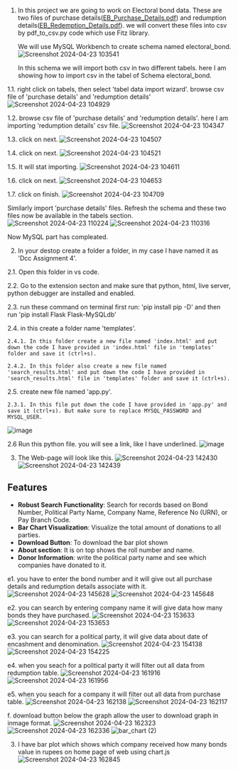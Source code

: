 1. In this project we are going to work on Electoral bond data.
   These are two files of purchase details([EB_Purchase_Details.pdf](https://github.com/TanmayTanmayGarg/electoral-bond/files/15071520/EB_Purchase_Details.pdf)) and redumption details([EB_Redemption_Details.pdf](https://github.com/TanmayTanmayGarg/electoral-bond/files/15071524/EB_Redemption_Details.pdf)).
   we will convert these files into csv by pdf_to_csv.py code which use Fitz library. 

   We will use MySQL Workbench to create schema named electoral_bond.
   ![Screenshot 2024-04-23 103541](https://github.com/TanmayTanmayGarg/electoral-bond/assets/143330134/f52ffea8-0929-4972-8baf-405297410036)

   In this schema we will import both csv in two different tabels. 
   here I am showing how to import csv in the tabel of Schema electoral_bond.
   
  1.1. right click on tabels, then select 'tabel data import wizard'. browse csv file of 'purchase details' and 'redumption details'
![Screenshot 2024-04-23 104929](https://github.com/TanmayTanmayGarg/electoral-bond/assets/143330134/851e6bc7-8ebf-440b-b48c-3a0250f8f02a)

  1.2. browse csv file of 'purchase details' and 'redumption details'. here I am importing 'redumption details' csv file.
![Screenshot 2024-04-23 104347](https://github.com/TanmayTanmayGarg/electoral-bond/assets/143330134/6ba584c3-0923-4011-9723-ed6e34475613)

  1.3. click on next.
![Screenshot 2024-04-23 104507](https://github.com/TanmayTanmayGarg/electoral-bond/assets/143330134/141b7030-e745-41ff-8613-2bc467c71209)

  1.4. click on next.
![Screenshot 2024-04-23 104521](https://github.com/TanmayTanmayGarg/electoral-bond/assets/143330134/5a280e53-2575-46ad-a269-bf731ae1bf9a)

  1.5. It will stat importing.
![Screenshot 2024-04-23 104611](https://github.com/TanmayTanmayGarg/electoral-bond/assets/143330134/2f3794e7-8f70-441c-921b-804cd1ed8031)

  1.6. click on next.
![Screenshot 2024-04-23 104653](https://github.com/TanmayTanmayGarg/electoral-bond/assets/143330134/b856c841-3446-4a6d-9f58-e7bd87d59144)

  1.7. click on finish.
![Screenshot 2024-04-23 104709](https://github.com/TanmayTanmayGarg/electoral-bond/assets/143330134/73143d5f-af41-41ca-b1ce-65b966ad13d5)

  Similarly import 'purchase details' files.
  Refresh the schema and these two files now be available in the tabels section.
  ![Screenshot 2024-04-23 110224](https://github.com/TanmayTanmayGarg/electoral-bond/assets/143330134/3c651a16-d5b6-4d88-b388-f12a66f13177)
  ![Screenshot 2024-04-23 110316](https://github.com/TanmayTanmayGarg/electoral-bond/assets/143330134/26f60c89-62d6-4727-bfd5-d469e6804abf)

  Now MySQL part has compleated.

2. In your destop create a folder a folder, in my case I have named it as 'Dcc Assignment 4'.

  2.1. Open this folder in vs code.

  2.2. Go to the extension secton and make sure that python, html, live server, python debugger are installed and enabled. 

  2.3. run these command on terminal first run: 'pip install pip -D' and  then run 'pip install Flask Flask-MySQLdb'

  2.4. in this create a folder name 'templates'.

    2.4.1. In this folder create a new file named 'index.html' and put down the code I have provided in 'index.html' file in 'templates' folder and save it (ctrl+s).
    
    2.4.2. In this folder also create a new file named 'search_results.html' and put down the code I have provided in 'search_results.html' file in 'templates' folder and save it (ctrl+s).
    
  2.5.  create new file named 'app.py'.

    2.3.1. In this file put down the code I have provided in 'app.py' and save it (ctrl+s). But make sure to replace MYSQL_PASSWORD and MYSQL_USER. 
  ![image](https://github.com/TanmayTanmayGarg/electoral-bond/assets/143330134/628b0301-382e-4c2c-b6b1-f665296ee91e)

  2.6 Run this python file. you will see a link, like I have underlined.
![image](https://github.com/TanmayTanmayGarg/electoral-bond/assets/143330134/45304a9b-b6d9-4da4-bd06-7ce53f8569e3)

3. The Web-page will look like this.
![Screenshot 2024-04-23 142430](https://github.com/TanmayTanmayGarg/electoral-bond/assets/143330134/983b324e-ffb7-42ac-95b2-6d53c09cd7e8)
![Screenshot 2024-04-23 142439](https://github.com/TanmayTanmayGarg/electoral-bond/assets/143330134/67bf72d1-1965-4724-bd24-4d979ff7bc08)

  ## Features

- **Robust Search Functionality**: Search for records based on Bond Number, Political Party Name, Company Name, Reference No (URN), or Pay Branch Code.
- **Bar Chart Visualization**: Visualize the total amount of donations to all parties.
- **Download Button**: To download the bar plot shown 
- **About section**: It is on top shows the roll number and name.
- **Donor Information**: write the political party name and see which companies have donated to it.
  
e1. you have to enter the bond number and it will give out all purchase details and redumption details associate with it.
![Screenshot 2024-04-23 145628](https://github.com/TanmayTanmayGarg/electoral-bond/assets/143330134/8f902dc2-2ffd-4ecf-b858-7dd438e35a3e)
![Screenshot 2024-04-23 145648](https://github.com/TanmayTanmayGarg/electoral-bond/assets/143330134/a9fec1f8-2293-4e29-ba33-567e80c0b1a6)

e2. you can search by entering company name it will give data how many bonds they have purchased.
![Screenshot 2024-04-23 153633](https://github.com/TanmayTanmayGarg/electoral-bond/assets/143330134/766307c1-dc04-467e-b674-ca69bf48bf17)
![Screenshot 2024-04-23 153653](https://github.com/TanmayTanmayGarg/electoral-bond/assets/143330134/760d1c7d-c542-44ad-a644-cfe3e25615be)

e3. you can search for a political party, it will give data about date of encashment and denomination.
![Screenshot 2024-04-23 154138](https://github.com/TanmayTanmayGarg/electoral-bond/assets/143330134/c1b8d8ac-b88d-4602-a640-2bd4803dea36)
![Screenshot 2024-04-23 154225](https://github.com/TanmayTanmayGarg/electoral-bond/assets/143330134/8ac35758-d3a6-4751-b9bb-be6cb643fde8)

e4. when you seach for a political party it will filter out all data from redumption table.
![Screenshot 2024-04-23 161916](https://github.com/TanmayTanmayGarg/electoral-bond/assets/143330134/abd6fe87-8cf6-44b6-a8cc-964466b55099)
![Screenshot 2024-04-23 161956](https://github.com/TanmayTanmayGarg/electoral-bond/assets/143330134/5175cd49-fa60-4a96-910b-e831f72c12a7)

e5. when you seach for a company it will filter out all data from purchase table.
![Screenshot 2024-04-23 162138](https://github.com/TanmayTanmayGarg/electoral-bond/assets/143330134/e15329a0-5c3d-48e0-ba28-3ee05fad420c)
![Screenshot 2024-04-23 162117](https://github.com/TanmayTanmayGarg/electoral-bond/assets/143330134/5a4791b8-9cdb-40a3-8322-bad8a5da3cec)

f. download button below the graph allow the user to download graph in inmage format.
![Screenshot 2024-04-23 162323](https://github.com/TanmayTanmayGarg/electoral-bond/assets/143330134/b25abef8-1657-41ba-b219-7595cb88b549)
![Screenshot 2024-04-23 162336](https://github.com/TanmayTanmayGarg/electoral-bond/assets/143330134/1193a113-878e-47e9-9f2b-52e724adcaee)
![bar_chart (2)](https://github.com/TanmayTanmayGarg/electoral-bond/assets/143330134/20801220-7e07-4dac-9d2c-82cf8b0e36ae)

3. I have bar plot which shows which company received how many bonds value in rupees on home page of web using chart.js 
![Screenshot 2024-04-23 162845](https://github.com/TanmayTanmayGarg/electoral-bond/assets/143330134/79db86dd-134c-4729-bc09-f92b157ab0e9)

    
